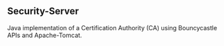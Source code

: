 Security-Server
---

Java implementation of a Certification Authority (CA) using Bouncycastle APIs and Apache-Tomcat. 
